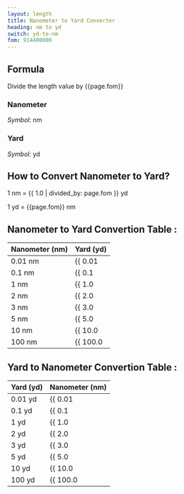 ```yaml
---
layout: length
title: Nanometer to Yard Converter
heading: nm to yd
switch: yd-to-nm
fom: 914400000
---
```


## Formula
Divide the length value by {{page.fom}}

### Nanometer
*Symbol*: nm

### Yard
*Symbol*: yd

## How to Convert Nanometer to Yard?
1 nm = {{ 1.0 | divided_by: page.fom }} yd

1 yd = {{page.fom}} nm

## Nanometer to Yard Convertion Table :

| Nanometer (nm) | Yard (yd) |
| ---- | ---- |
| 0.01 nm | {{ 0.01 | divided_by: page.fom | round: 12 }} yd |
| 0.1 nm | {{ 0.1 | divided_by: page.fom | round: 12 }} yd |
| 1 nm | {{ 1.0 | divided_by: page.fom | round: 12 }} yd |
| 2 nm | {{ 2.0 | divided_by: page.fom | round: 12 }} yd |
| 3 nm | {{ 3.0 | divided_by: page.fom | round: 12 }} yd |
| 5 nm | {{ 5.0 | divided_by: page.fom | round: 12 }} yd |
| 10 nm | {{ 10.0 | divided_by: page.fom | round: 12 }} yd |
| 100 nm | {{ 100.0 | divided_by: page.fom | round: 12 }} yd |

## Yard to Nanometer Convertion Table :

| Yard (yd) | Nanometer (nm) |
| ---- | ---- |
| 0.01 yd | {{ 0.01 | times: page.fom | round: 12 }} nm |
| 0.1 yd | {{ 0.1 | times: page.fom | round: 12 }} nm |
| 1 yd | {{ 1.0 | times: page.fom | round: 12 }} nm |
| 2 yd | {{ 2.0 | times: page.fom | round: 12 }} nm |
| 3 yd | {{ 3.0 | times: page.fom | round: 12 }} nm |
| 5 yd | {{ 5.0 | times: page.fom | round: 12 }} nm |
| 10 yd | {{ 10.0 | times: page.fom | round: 12 }} nm |
| 100 yd | {{ 100.0 | times: page.fom | round: 12 }} nm |

<script>
selectInput[0].selected = true
selectOutput[6].selected = true
</script>
